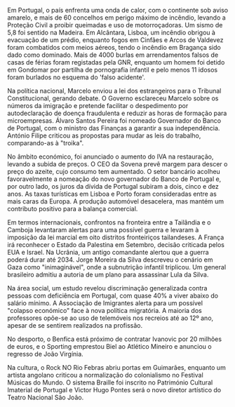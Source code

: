 Em Portugal, o país enfrenta uma onda de calor, com o continente sob aviso amarelo, e mais de 60 concelhos em perigo máximo de incêndio, levando a Proteção Civil a proibir queimadas e uso de motorroçadoras. Um sismo de 5,8 foi sentido na Madeira. Em Alcântara, Lisboa, um incêndio obrigou à evacuação de um prédio, enquanto fogos em Cinfães e Arcos de Valdevez foram combatidos com meios aéreos, tendo o incêndio em Bragança sido dado como dominado. Mais de 4000 burlas em arrendamentos falsos de casas de férias foram registadas pela GNR, enquanto um homem foi detido em Gondomar por partilha de pornografia infantil e pelo menos 11 idosos foram burlados no esquema do 'falso acidente'.

Na política nacional, Marcelo enviou a lei dos estrangeiros para o Tribunal Constitucional, gerando debate. O Governo esclareceu Marcelo sobre os números da imigração e pretende facilitar o despedimento por autodeclaração de doença fraudulenta e reduzir as horas de formação para microempresas. Álvaro Santos Pereira foi nomeado Governador do Banco de Portugal, com o ministro das Finanças a garantir a sua independência. António Filipe criticou as propostas para mudar as leis do trabalho, comparando-as à "troika".

No âmbito económico, foi anunciado o aumento do IVA na restauração, levando a subida de preços. O CEO da Sovena prevê margem para descer o preço do azeite, cujo consumo tem aumentado. O setor bancário acolheu favoravelmente a nomeação do novo governador do Banco de Portugal e, por outro lado, os juros da dívida de Portugal subiram a dois, cinco e dez anos. As taxas turísticas em Lisboa e Porto foram consideradas entre as mais caras da Europa. A produção automóvel desacelera, mas mantém um contributo positivo para a balança comercial.

Em termos internacionais, confrontos na fronteira entre a Tailândia e o Camboja levantaram alertas para uma possível guerra e levaram à imposição da lei marcial em oito distritos fronteiriços tailandeses. A França irá reconhecer o Estado da Palestina em Setembro, decisão criticada pelos EUA e Israel. Na Ucrânia, um antigo comandante alertou que a guerra poderá durar até 2034. Jorge Moreira da Silva descreveu o cenário em Gaza como "inimaginável", onde a subnutrição infantil triplicou. Um general brasileiro admitiu a autoria de um plano para assassinar Lula da Silva.

Na área social, um estudo revelou discriminação generalizada contra pessoas com deficiência em Portugal, com quase 40% a viver abaixo do salário mínimo. A Associação de Imigrantes alerta para um possível "colapso económico" face à nova política migratória. A maioria dos professores opõe-se ao uso de telemóveis nos recreios até ao 12º ano, apesar de se sentirem realizados na profissão.

No desporto, o Benfica está próximo de contratar Ivanovic por 20 milhões de euros, e o Sporting emprestou Biel ao Atlético Mineiro e anunciou o regresso de João Virgínia.

Na cultura, o Rock NO Rio Febras abriu portas em Guimarães, enquanto um artista angolano criticou a normalização do colonialismo no Festival Músicas do Mundo. O sistema Braille foi inscrito no Património Cultural Imaterial de Portugal e Victor Hugo Pontes será o novo diretor artístico do Teatro Nacional São João.

